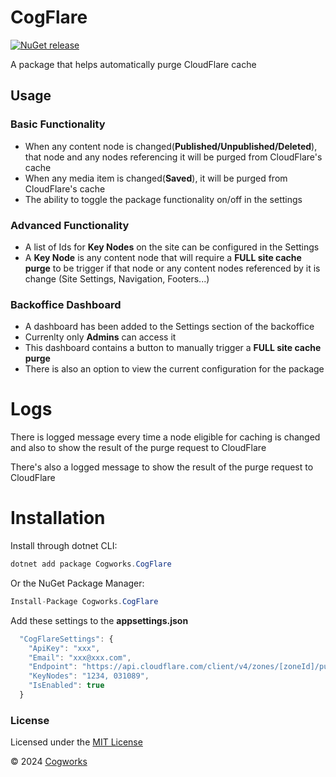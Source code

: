 # CogFlare

[![NuGet release](https://img.shields.io/nuget/v/Cogworks.CogFlare.svg)](https://www.nuget.org/packages/Cogworks.CogFlare/)

A package that helps automatically purge CloudFlare cache

## Usage

### Basic Functionality

*   When any content node is changed(**Published/Unpublished/Deleted**), that node and any nodes referencing it will be purged from CloudFlare's cache
*   When any media item is changed(**Saved**), it will be purged from CloudFlare's cache
*   The ability to toggle the package functionality on/off in the settings

### Advanced Functionality

*   A list of Ids for **Key Nodes** on the site can be configured in the Settings
*   A **Key Node** is any content node that will require a **FULL site cache purge** to be trigger if that node or any content nodes referenced by it is change (Site Settings, Navigation, Footers...) 

### Backoffice Dashboard

*   A dashboard has been added to the Settings section of the backoffice
*   Currenlty only **Admins** can access it 
*   This dashboard contains a button to manually trigger a **FULL site cache purge**
*   There is also an option to view the current configuration for the package

# Logs

There is logged message every time a node eligible for caching is changed and also to show the result of the purge request to CloudFlare

There's also a logged message to show the result of the purge request to CloudFlare

# Installation

Install through dotnet CLI:
```c#
dotnet add package Cogworks.CogFlare
```

Or the NuGet Package Manager:
```c#
Install-Package Cogworks.CogFlare
```

Add these settings to the **appsettings.json**
```js
  "CogFlareSettings": {
    "ApiKey": "xxx",
    "Email": "xxx@xxx.com",
    "Endpoint": "https://api.cloudflare.com/client/v4/zones/[zoneId]/purge_cache",
    "KeyNodes": "1234, 031089",
    "IsEnabled": true
  }
```

### License

Licensed under the [MIT License](LICENSE.md)

&copy; 2024 [Cogworks](https://www.wearecogworks.com/)